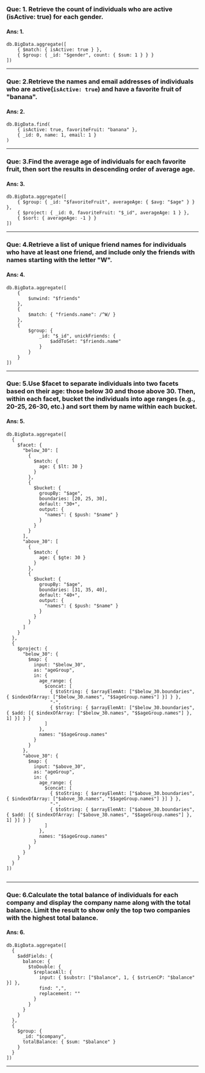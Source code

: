 ### Que: 1. Retrieve the count of individuals who are active (isActive: true) for each gender.

#### Ans: 1.

```
db.BigData.aggregate([
    { $match: { isActive: true } },
    { $group: { _id: "$gender", count: { $sum: 1 } } }
])

```

---

### Que: 2.Retrieve the names and email addresses of individuals who are active(`isActive: true`) and have a favorite fruit of "banana".

#### Ans: 2.

```
db.BigData.find(
    { isActive: true, favoriteFruit: "banana" },
    { _id: 0, name: 1, email: 1 }
)

```

---

### Que: 3.Find the average age of individuals for each favorite fruit, then sort the results in descending order of average age.

#### Ans: 3.

```
db.BigData.aggregate([
    { $group: { _id: "$favoriteFruit", averageAge: { $avg: "$age" } } },
    { $project: { _id: 0, favoriteFruit: "$_id", averageAge: 1 } },
    { $sort: { averageAge: -1 } }
])

```

---

### Que: 4.Retrieve a list of unique friend names for individuals who have at least one friend, and include only the friends with names starting with the letter "W".

#### Ans: 4.

```
db.BigData.aggregate([
    {
        $unwind: "$friends"
    },
    {
        $match: { "friends.name": /^W/ }
    },
    {
        $group: {
            _id: "$_id", unickFriends: {
                $addToSet: "$friends.name"
            }
        }
    }
])

```

---

### Que: 5.Use $facet to separate individuals into two facets based on their age: those below 30 and those above 30. Then, within each facet, bucket the individuals into age ranges (e.g., 20-25, 26-30, etc.) and sort them by name within each bucket.

#### Ans: 5.

```
db.BigData.aggregate([
  {
    $facet: {
      "below_30": [
        {
          $match: {
            age: { $lt: 30 }
          }
        },
        {
          $bucket: {
            groupBy: "$age",
            boundaries: [20, 25, 30],
            default: "30+",
            output: {
              "names": { $push: "$name" }
            }
          }
        }
      ],
      "above_30": [
        {
          $match: {
            age: { $gte: 30 }
          }
        },
        {
          $bucket: {
            groupBy: "$age",
            boundaries: [31, 35, 40],
            default: "40+",
            output: {
              "names": { $push: "$name" }
            }
          }
        }
      ]
    }
  },
  {
    $project: {
      "below_30": {
        $map: {
          input: "$below_30",
          as: "ageGroup",
          in: {
            age_range: {
              $concat: [
                { $toString: { $arrayElemAt: ["$below_30.boundaries", { $indexOfArray: ["$below_30.names", "$$ageGroup.names"] }] } },
                "-",
                { $toString: { $arrayElemAt: ["$below_30.boundaries", { $add: [{ $indexOfArray: ["$below_30.names", "$$ageGroup.names"] }, 1] }] } }
              ]
            },
            names: "$$ageGroup.names"
          }
        }
      },
      "above_30": {
        $map: {
          input: "$above_30",
          as: "ageGroup",
          in: {
            age_range: {
              $concat: [
                { $toString: { $arrayElemAt: ["$above_30.boundaries", { $indexOfArray: ["$above_30.names", "$$ageGroup.names"] }] } },
                "-",
                { $toString: { $arrayElemAt: ["$above_30.boundaries", { $add: [{ $indexOfArray: ["$above_30.names", "$$ageGroup.names"] }, 1] }] } }
              ]
            },
            names: "$$ageGroup.names"
          }
        }
      }
    }
  }
])


```

---

### Que: 6.Calculate the total balance of individuals for each company and display the company name along with the total balance. Limit the result to show only the top two companies with the highest total balance.

#### Ans: 6.

```
db.BigData.aggregate([
  {
    $addFields: {
      balance: {
        $toDouble: {
          $replaceAll: {
            input: { $substr: ["$balance", 1, { $strLenCP: "$balance" }] },
            find: ",",
            replacement: ""
          }
        }
      }
    }
  },
  {
    $group: {
      _id: "$company",
      totalBalance: { $sum: "$balance" }
    }
  }
])

```

---
